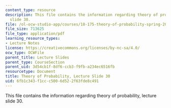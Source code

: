```yaml
---
content_type: resource
description: This file contains the information regarding theory of probability, lecture
  slide 30.
file: /ol-ocw-studio-app/courses/18-175-theory-of-probability-spring-2014/6fb1c343f1ccc5006d522f63fde8c491_MIT18_175S14_Lecture30.pdf
file_size: 713625
file_type: application/pdf
learning_resource_types:
- Lecture Notes
license: https://creativecommons.org/licenses/by-nc-sa/4.0/
ocw_type: OCWFile
parent_title: Lecture Slides
parent_type: CourseSection
parent_uid: 3d54cb1f-8df6-ccb3-f9fb-a234ec6516fb
resourcetype: Document
title: Theory of Probability, Lecture Slide 30
uid: 6fb1c343-f1cc-c500-6d52-2f63fde8c491
---
```

This file contains the information regarding theory of probability, lecture slide 30.